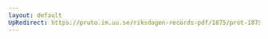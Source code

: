 ```yaml
---
layout: default
UpRedirect: https://pruto.im.uu.se/riksdagen-records-pdf/1875/prot-1875--ak--026/prot-1875--ak--026_018.pdf
---
```


